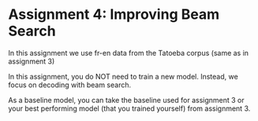 # Assignment 4: Improving Beam Search

In this assignment we use fr-en data from the Tatoeba
corpus (same as in assignment 3)

In this assignment, you do NOT need to train a new model. Instead, we focus on decoding with beam search.

As a baseline model, you can take the baseline used for assignment 3 or your best performing model (that you trained yourself) from assignment 3.

